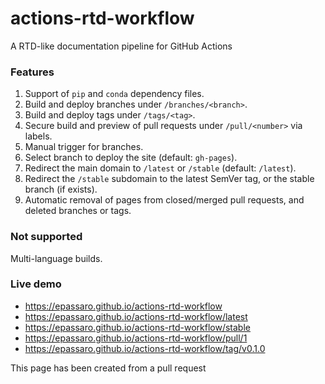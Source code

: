 # actions-rtd-workflow
A RTD-like documentation pipeline for GitHub Actions

### Features
1. Support of `pip` and `conda` dependency files.
2. Build and deploy branches under `/branches/<branch>`.
3. Build and deploy tags under `/tags/<tag>`.
4. Secure build and preview of pull requests under `/pull/<number>` via labels.
5. Manual trigger for branches.
6. Select branch to deploy the site (default: `gh-pages`).
7. Redirect the main domain to `/latest` or `/stable` (default: `/latest`).
8. Redirect the `/stable` subdomain to the latest SemVer tag, or the stable branch (if exists).
9. Automatic removal of pages from closed/merged pull requests, and deleted branches or tags.

### Not supported
Multi-language builds.

### Live demo
- https://epassaro.github.io/actions-rtd-workflow
- https://epassaro.github.io/actions-rtd-workflow/latest
- https://epassaro.github.io/actions-rtd-workflow/stable
- https://epassaro.github.io/actions-rtd-workflow/pull/1
- https://epassaro.github.io/actions-rtd-workflow/tag/v0.1.0

This page has been created from a pull request
